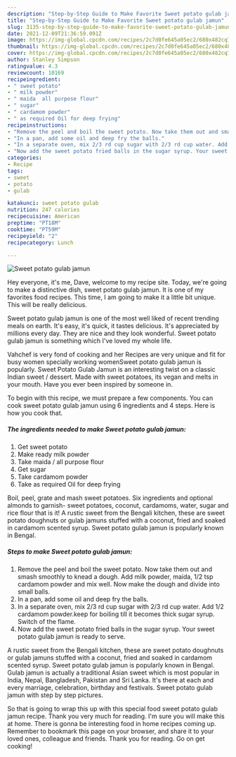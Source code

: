 ```yaml
---
description: "Step-by-Step Guide to Make Favorite Sweet potato gulab jamun"
title: "Step-by-Step Guide to Make Favorite Sweet potato gulab jamun"
slug: 3135-step-by-step-guide-to-make-favorite-sweet-potato-gulab-jamun
date: 2021-12-09T21:36:59.091Z
image: https://img-global.cpcdn.com/recipes/2c7d0fe645a05ec2/680x482cq70/sweet-potato-gulab-jamun-recipe-main-photo.jpg
thumbnail: https://img-global.cpcdn.com/recipes/2c7d0fe645a05ec2/680x482cq70/sweet-potato-gulab-jamun-recipe-main-photo.jpg
cover: https://img-global.cpcdn.com/recipes/2c7d0fe645a05ec2/680x482cq70/sweet-potato-gulab-jamun-recipe-main-photo.jpg
author: Stanley Simpson
ratingvalue: 4.3
reviewcount: 10169
recipeingredient:
- " sweet potato"
- " milk powder"
- " maida  all purpose flour"
- " sugar"
- " cardamom powder"
- " as required Oil for deep frying"
recipeinstructions:
- "Remove the peel and boil the sweet potato. Now take them out and smash smoothly to knead a dough. Add milk powder, maida, 1/2 tsp cardamom powder and mix well. Now make the dough and divide into small balls."
- "In a pan, add some oil and deep fry the balls."
- "In a separate oven, mix 2/3 rd cup sugar with 2/3 rd cup water. Add 1/2 cardamom powder.keep for boiling till it becomes thick sugar syrup. Switch of the flame."
- "Now add the sweet potato fried balls in the sugar syrup. Your sweet potato gulab jamun is ready to serve."
categories:
- Recipe
tags:
- sweet
- potato
- gulab

katakunci: sweet potato gulab 
nutrition: 247 calories
recipecuisine: American
preptime: "PT18M"
cooktime: "PT59M"
recipeyield: "2"
recipecategory: Lunch

---
```



![Sweet potato gulab jamun](https://img-global.cpcdn.com/recipes/2c7d0fe645a05ec2/680x482cq70/sweet-potato-gulab-jamun-recipe-main-photo.jpg)

Hey everyone, it's me, Dave, welcome to my recipe site. Today, we're going to make a distinctive dish, sweet potato gulab jamun. It is one of my favorites food recipes. This time, I am going to make it a little bit unique. This will be really delicious.

Sweet potato gulab jamun is one of the most well liked of recent trending meals on earth. It's easy, it's quick, it tastes delicious. It's appreciated by millions every day. They are nice and they look wonderful. Sweet potato gulab jamun is something which I've loved my whole life.

Vahchef is very fond of cooking and her Recipes are very unique and fit for busy women specially working womenSweet potato gulab jamun is popularly. Sweet Potato Gulab Jamun is an interesting twist on a classic Indian sweet / dessert. Made with sweet potatoes, its vegan and melts in your mouth. Have you ever been inspired by someone in.


To begin with this recipe, we must prepare a few components. You can cook sweet potato gulab jamun using 6 ingredients and 4 steps. Here is how you cook that.

<!--inarticleads1-->

##### The ingredients needed to make Sweet potato gulab jamun:

1. Get  sweet potato
1. Make ready  milk powder
1. Take  maida / all purpose flour
1. Get  sugar
1. Take  cardamom powder
1. Take  as required Oil for deep frying


Boil, peel, grate and mash sweet potatoes. Six ingredients and optional almonds to garnish- sweet potatoes, coconut, cardamoms, water, sugar and rice flour that is it! A rustic sweet from the Bengali kitchen, these are sweet potato doughnuts or gulab jamuns stuffed with a coconut, fried and soaked in cardamom scented syrup. Sweet potato gulab jamun is popularly known in Bengal. 

<!--inarticleads2-->

##### Steps to make Sweet potato gulab jamun:

1. Remove the peel and boil the sweet potato. Now take them out and smash smoothly to knead a dough. Add milk powder, maida, 1/2 tsp cardamom powder and mix well. Now make the dough and divide into small balls.
1. In a pan, add some oil and deep fry the balls.
1. In a separate oven, mix 2/3 rd cup sugar with 2/3 rd cup water. Add 1/2 cardamom powder.keep for boiling till it becomes thick sugar syrup. Switch of the flame.
1. Now add the sweet potato fried balls in the sugar syrup. Your sweet potato gulab jamun is ready to serve.


A rustic sweet from the Bengali kitchen, these are sweet potato doughnuts or gulab jamuns stuffed with a coconut, fried and soaked in cardamom scented syrup. Sweet potato gulab jamun is popularly known in Bengal. Gulab jamun is actually a traditional Asian sweet which is most popular in India, Nepal, Bangladesh, Pakistan and Sri Lanka. It&#39;s there at each and every marriage, celebration, birthday and festivals. Sweet potato gulab jamun with step by step pictures. 

So that is going to wrap this up with this special food sweet potato gulab jamun recipe. Thank you very much for reading. I'm sure you will make this at home. There is gonna be interesting food in home recipes coming up. Remember to bookmark this page on your browser, and share it to your loved ones, colleague and friends. Thank you for reading. Go on get cooking!
